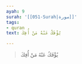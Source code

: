 ```yaml
---
ayah: 9
surah: '[[051-Surah|سورة]]'
tags:
- quran
text: يُؤْفَكُ عَنْهُ مَنْ أُفِكَ

---
```

> يُؤْفَكُ عَنْهُ مَنْ أُفِكَ
